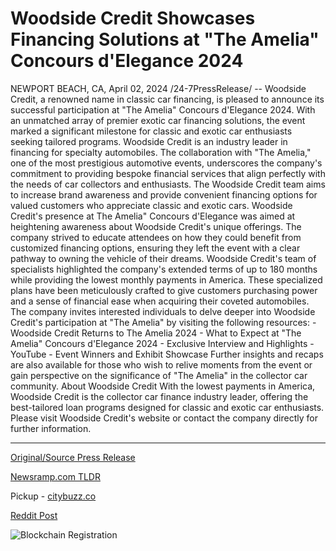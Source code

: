 # Woodside Credit Showcases Financing Solutions at "The Amelia" Concours d'Elegance 2024

NEWPORT BEACH, CA, April 02, 2024 /24-7PressRelease/ -- Woodside Credit, a renowned name in classic car financing, is pleased to announce its successful participation at "The Amelia" Concours d'Elegance 2024. With an unmatched array of premier exotic car financing solutions, the event marked a significant milestone for classic and exotic car enthusiasts seeking tailored programs.  Woodside Credit is an industry leader in financing for specialty automobiles. The collaboration with "The Amelia," one of the most prestigious automotive events, underscores the company's commitment to providing bespoke financial services that align perfectly with the needs of car collectors and enthusiasts. The Woodside Credit team aims to increase brand awareness and provide convenient financing options for valued customers who appreciate classic and exotic cars.  Woodside Credit's presence at The Amelia" Concours d'Elegance was aimed at heightening awareness about Woodside Credit's unique offerings. The company strived to educate attendees on how they could benefit from customized financing options, ensuring they left the event with a clear pathway to owning the vehicle of their dreams.  Woodside Credit's team of specialists highlighted the company's extended terms of up to 180 months while providing the lowest monthly payments in America. These specialized plans have been meticulously crafted to give customers purchasing power and a sense of financial ease when acquiring their coveted automobiles.  The company invites interested individuals to delve deeper into Woodside Credit's participation at "The Amelia" by visiting the following resources: - Woodside Credit Returns to The Amelia 2024 - What to Expect at "The Amelia" Concours d'Elegance 2024  - Exclusive Interview and Highlights - YouTube - Event Winners and Exhibit Showcase  Further insights and recaps are also available for those who wish to relive moments from the event or gain perspective on the significance of "The Amelia" in the collector car community.  About Woodside Credit With the lowest payments in America, Woodside Credit is the collector car finance industry leader, offering the best-tailored loan programs designed for classic and exotic car enthusiasts. Please visit Woodside Credit's website or contact the company directly for further information. 

---

[Original/Source Press Release](https://www.24-7pressrelease.com/press-release/509739/woodside-credit-showcases-financing-solutions-at-the-amelia-concours-delegance-2024)
                    

[Newsramp.com TLDR](https://newsramp.com/curated-news/woodside-credit-shines-at-the-amelia-concours-d-elegance-2024/faea8f3ae406dda826ca55ebe53b4529) 


Pickup - [citybuzz.co](https://citybuzz.co/2024/04/02/woodside-credit-showcases-financing-solutions-at-prestigious-amelia-concours-d-elegance)
 



[Reddit Post](https://www.reddit.com/r/newsramp/comments/1btsfh9/woodside_credit_shines_at_the_amelia_concours/) 



![Blockchain Registration](https://cdn.newsramp.app/24-7PressRelease/qrcode/244/2/ovalKSxf.webp)